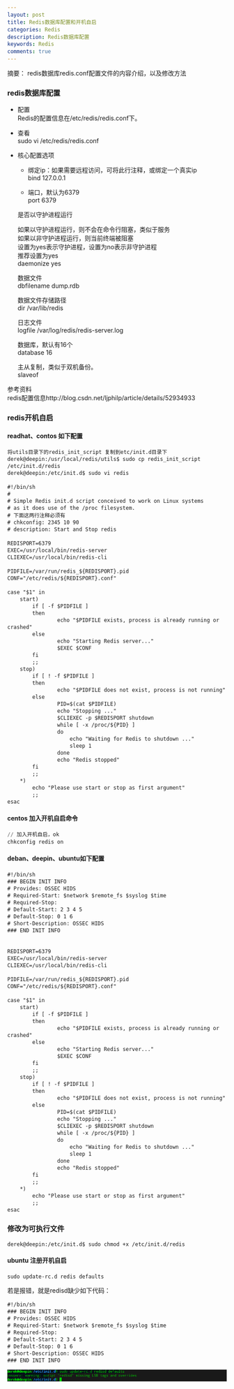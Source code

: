 ```yaml
---
layout: post
title: Redis数据库配置和开机自启
categories: Redis
description: Redis数据库配置
keywords: Redis
comments: true
---
```


摘要： redis数据库redis.conf配置文件的内容介绍，以及修改方法

### redis数据库配置      

- 配置        
    Redis的配置信息在/etc/redis/redis.conf下。      
- 查看        
    sudo vi /etc/redis/redis.conf       

- 核心配置选项        
    - 绑定ip：如果需要远程访问，可将此⾏注释，或绑定⼀个真实ip         
        bind 127.0.0.1      
    
    - 端⼝，默认为6379        
        port 6379       
    
    是否以守护进程运⾏       

    如果以守护进程运⾏，则不会在命令⾏阻塞，类似于服务       
    如果以⾮守护进程运⾏，则当前终端被阻塞         
    设置为yes表示守护进程，设置为no表示⾮守护进程       
    推荐设置为yes        
    daemonize yes       
    
    数据⽂件        
    dbfilename dump.rdb     
    
    数据⽂件存储路径        
    dir /var/lib/redis      
    
    ⽇志⽂件  
    logfile /var/log/redis/redis-server.log     
    
    数据库，默认有16个          
    database 16     
    
    主从复制，类似于双机备份。   
    slaveof     

参考资料    
redis配置信息http://blog.csdn.net/ljphilp/article/details/52934933      

### redis开机自启       

#### readhat、contos 如下配置        

```oracle
将utils目录下的redis_init_script 复制到etc/init.d目录下
derek@deepin:/usr/local/redis/utils$ sudo cp redis_init_script /etc/init.d/redis
derek@deepin:/etc/init.d$ sudo vi redis 

#!/bin/sh
#
# Simple Redis init.d script conceived to work on Linux systems
# as it does use of the /proc filesystem.
# 下面这两行注释必须有
# chkconfig: 2345 10 90  
# description: Start and Stop redis   

REDISPORT=6379
EXEC=/usr/local/bin/redis-server
CLIEXEC=/usr/local/bin/redis-cli

PIDFILE=/var/run/redis_${REDISPORT}.pid
CONF="/etc/redis/${REDISPORT}.conf"

case "$1" in
    start)
        if [ -f $PIDFILE ]
        then
                echo "$PIDFILE exists, process is already running or crashed"
        else
                echo "Starting Redis server..."
                $EXEC $CONF
        fi
        ;;
    stop)
        if [ ! -f $PIDFILE ]
        then
                echo "$PIDFILE does not exist, process is not running"
        else
                PID=$(cat $PIDFILE)
                echo "Stopping ..."
                $CLIEXEC -p $REDISPORT shutdown
                while [ -x /proc/${PID} ]
                do
                    echo "Waiting for Redis to shutdown ..."
                    sleep 1
                done
                echo "Redis stopped"
        fi
        ;;
    *)
        echo "Please use start or stop as first argument"
        ;;
esac

```
#### centos 加入开机自启命令        

```python       
// 加入开机自启，ok
chkconfig redis on
```



#### deban、deepin、ubuntu如下配置        

```
#!/bin/sh
### BEGIN INIT INFO
# Provides: OSSEC HIDS
# Required-Start: $network $remote_fs $syslog $time
# Required-Stop:
# Default-Start: 2 3 4 5
# Default-Stop: 0 1 6
# Short-Description: OSSEC HIDS
### END INIT INFO


REDISPORT=6379
EXEC=/usr/local/bin/redis-server
CLIEXEC=/usr/local/bin/redis-cli

PIDFILE=/var/run/redis_${REDISPORT}.pid
CONF="/etc/redis/${REDISPORT}.conf"

case "$1" in
    start)
        if [ -f $PIDFILE ]
        then
                echo "$PIDFILE exists, process is already running or crashed"
        else
                echo "Starting Redis server..."
                $EXEC $CONF
        fi
        ;;
    stop)
        if [ ! -f $PIDFILE ]
        then
                echo "$PIDFILE does not exist, process is not running"
        else
                PID=$(cat $PIDFILE)
                echo "Stopping ..."
                $CLIEXEC -p $REDISPORT shutdown
                while [ -x /proc/${PID} ]
                do
                    echo "Waiting for Redis to shutdown ..."
                    sleep 1
                done
                echo "Redis stopped"
        fi
        ;;
    *)
        echo "Please use start or stop as first argument"
        ;;
esac

```
### 修改为可执行文件  

```
derek@deepin:/etc/init.d$ sudo chmod +x /etc/init.d/redis
```

#### ubuntu 注册开机自启  

```
sudo update-rc.d redis defaults
```

若是报错，就是redisd缺少如下代码：  

```
#!/bin/sh
### BEGIN INIT INFO
# Provides: OSSEC HIDS
# Required-Start: $network $remote_fs $syslog $time
# Required-Stop:
# Default-Start: 2 3 4 5
# Default-Stop: 0 1 6
# Short-Description: OSSEC HIDS
### END INIT INFO
```

![redis](/images/redis/redis_start.png)


